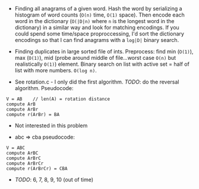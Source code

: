 
* Finding all anagrams of a given word. Hash the word by serializing a histogram of word counts (`O(n)` time, `O(1)` space). Then encode each word in the dictionary (`O(|D|n)` where `n` is the longest word in the dictionary) in a similar way and look for matching encodings. If you could spend some time/space proproccessing, I'd sort the dictionary encodings so that I can find anagrams with a `log|D|` binary search.

* Finding duplicates in large sorted file of ints. Preprocess: find min (`O(1)`), max (`O(1)`), mid (probe around middle of file...worst case `O(n)` but realistically `O(1)`) element. Binary search on list with active set = half of list with more numbers.  `O(log n)`.

* See rotation.c - I only did the first algorithm. *TODO*: do the reversal algorithm. Pseudocode:
```
V = AB    // len(A) = rotation distance
compute ArB 
compute ArBr
compute r(ArBr) = BA
```

* Not interested in this problem

* abc => cba pseudocode:
```
V = ABC
compute ArBC
compute ArBrC
compute ArBrCr
compute r(ArBrCr) = CBA
```

* *TODO*: 6, 7, 8, 9, 10 (out of time)